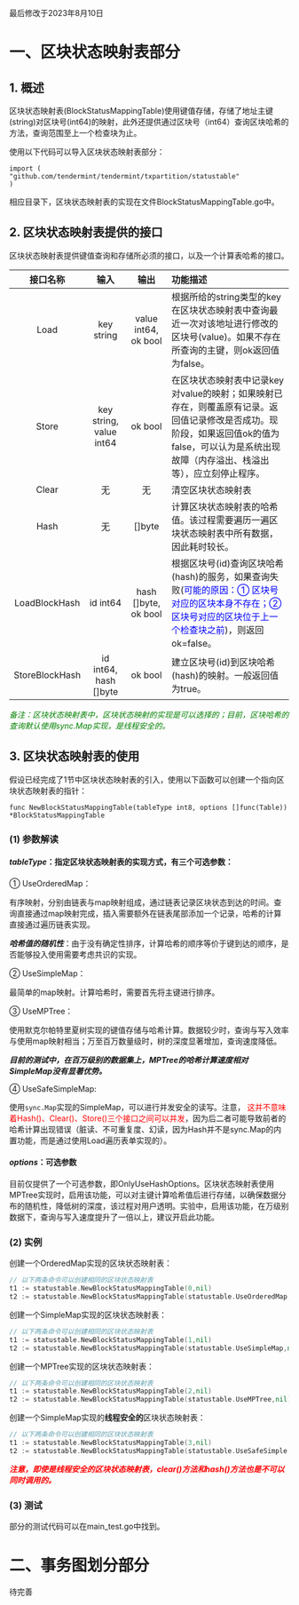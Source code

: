 最后修改于2023年8月10日
# 一、区块状态映射表部分
## 1. 概述
区块状态映射表(BlockStatusMappingTable)使用键值存储，存储了地址主键(string)对区块号(int64)的映射，此外还提供通过区块号（int64）查询区块哈希的方法，查询范围至上一个检查块为止。

使用以下代码可以导入区块状态映射表部分：
```
import (
"github.com/tendermint/tendermint/txpartition/statustable"
)
```
相应目录下，区块状态映射表的实现在文件BlockStatusMappingTable.go中。
## 2. 区块状态映射表提供的接口
区块状态映射表提供键值查询和存储所必须的接口，以及一个计算表哈希的接口。

|接口名称|  输入  |输出|功能描述|
|:-----:|:-----------:|:--:|:-----|
|Load|key string| value int64, ok bool|根据所给的string类型的key在区块状态映射表中查询最近一次对该地址进行修改的区块号(value)。如果不存在所查询的主键，则ok返回值为false。
|Store|key string, value int64|ok  bool|在区块状态映射表中记录key对value的映射；如果映射已存在，则覆盖原有记录。返回值记录修改是否成功。现阶段，如果返回值ok的值为false，可以认为是系统出现故障（内存溢出、栈溢出等），应立刻停止程序。
|Clear| 无|无|清空区块状态映射表
|Hash|无|[]byte|计算区块状态映射表的哈希值。该过程需要遍历一遍区块状态映射表中所有数据，因此耗时较长。
|LoadBlockHash|id int64|hash []byte, ok bool|根据区块号(id)查询区块哈希(hash)的服务，如果查询失败(<font color="Blue">可能的原因：① 区块号对应的区块本身不存在；② 区块号对应的区块位于上一个检查块之前</font>)，则返回ok=false。
|StoreBlockHash|id int64, hash []byte|ok bool|建立区块号(id)到区块哈希(hash)的映射。一般返回值为true。

<font color="Green">*备注：区块状态映射表中，区块状态映射的实现是可以选择的；目前，区块哈希的查询默认使用sync.Map实现，是线程安全的。*</font>

## 3. 区块状态映射表的使用
假设已经完成了1节中区块状态映射表的引入，使用以下函数可以创建一个指向区块状态映射表的指针：

`func NewBlockStatusMappingTable(tableType int8, options []func(Table)) *BlockStatusMappingTable`

### (1) 参数解读
#### ***tableType***：指定区块状态映射表的实现方式，有三个可选参数：

①  UseOrderedMap：

有序映射，分别由链表与map映射组成，通过链表记录区块状态到达的时间。查询直接通过map映射完成，插入需要额外在链表尾部添加一个记录，哈希的计算直接通过遍历链表实现。

***哈希值的随机性***：由于没有确定性排序，计算哈希的顺序等价于键到达的顺序，是否能够投入使用需要考虑共识的实现。

②  UseSimpleMap：

最简单的map映射。计算哈希时，需要首先将主键进行排序。

③  UseMPTree：

使用默克尔帕特里夏树实现的键值存储与哈希计算。数据较少时，查询与写入效率与使用map映射相当；万至百万数量级时，树的深度显著增加，查询速度降低。

***目前的测试中，在百万级别的数据集上，MPTree的哈希计算速度相对SimpleMap没有显著优势。***

④ UseSafeSimpleMap:

使用`sync.Map`实现的SimpleMap，可以进行并发安全的读写。注意，<font color="Red"> 这并不意味着Hash()、Clear()、Store()三个接口之间可以并发</font>，因为后二者可能导致前者的哈希计算出现错误（脏读、不可重复度、幻读，因为Hash并不是sync.Map的内置功能，而是通过使用Load遍历表单实现的）。

#### ***options***：可选参数

目前仅提供了一个可选参数，即OnlyUseHashOptions。区块状态映射表使用MPTree实现时，启用该功能，可以对主键计算哈希值后进行存储，以确保数据分布的随机性，降低树的深度，该过程对用户透明。实验中，启用该功能，在万级别数据下，查询与写入速度提升了一倍以上，建议开启此功能。

### (2) 实例
创建一个OrderedMap实现的区块状态映射表：

```go
// 以下两条命令可以创建相同的区块状态映射表
t1 := statustable.NewBlockStatusMappingTable(0,nil)
t2 := statustable.NewBlockStatusMappingTable(statustable.UseOrderedMap,nil)
```
创建一个SimpleMap实现的区块状态映射表：
```go
// 以下两条命令可以创建相同的区块状态映射表
t1 := statustable.NewBlockStatusMappingTable(1,nil)
t2 := statustable.NewBlockStatusMappingTable(statustable.UseSimpleMap,nil)
```
创建一个MPTree实现的区块状态映射表：
```go
// 以下两条命令可以创建相同的区块状态映射表
t1 := statustable.NewBlockStatusMappingTable(2,nil)
t2 := statustable.NewBlockStatusMappingTable(statustable.UseMPTree,nil)
```
创建一个SimpleMap实现的**线程安全的**区块状态映射表：
```go
// 以下两条命令可以创建相同的区块状态映射表
t1 := statustable.NewBlockStatusMappingTable(3,nil)
t2 := statustable.NewBlockStatusMappingTable(statustable.UseSafeSimple,nil)
```
***<font color="Red">注意，即使是线程安全的区块状态映射表，clear()方法和hash()方法也是不可以同时调用的。</font>***
### (3) 测试

部分的测试代码可以在main_test.go中找到。

# 二、事务图划分部分

待完善

